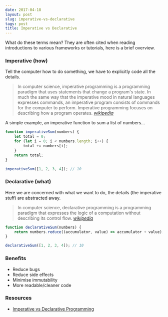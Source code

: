 ```yaml
---
date: 2017-04-18
layout: post
slug: imperative-vs-declarative
tags: post
title: Imperative vs Declarative
---
```


What do these terms mean? They are often cited when reading introductions to various frameworks or tutorials, here is a brief overview.

### Imperative (how)

Tell the computer how to do something, we have to explicitly code all the details.

> In computer science, imperative programming is a programming paradigm that uses statements that change a program's state. In much the same way that the imperative mood in natural languages expresses commands, an imperative program consists of commands for the computer to perform. Imperative programming focuses on describing how a program operates. <cite><a href="https://en.wikipedia.org/wiki/Imperative_programming">wikipedia</a></cite>

A simple example, an imperative function to sum a list of numbers...

```js
function imperativeSum(numbers) {
	let total = 0;
	for (let i = 0; i < numbers.length; i++) {
		total += numbers[i];
	}
	return total;
}

imperativeSum([1, 2, 3, 4]); // 10
```

### Declarative (what)

Here we are concerned with what we want to do, the details (the imperative stuff) are abstracted away.

> In computer science, declarative programming is a programming paradigm that expresses the logic of a computation without describing its control flow. <cite> [wikipedia](https://en.wikipedia.org/wiki/Declarative_programming)</cite>

```js
function declarativeSum(numbers) {
	return numbers.reduce((accumulator, value) => accumulator + value);
}

declarativeSum([1, 2, 3, 4]); // 10
```

### Benefits

- Reduce bugs
- Reduce side effects
- Minimise immutability
- More readable/cleaner code

### Resources

- [Imperative vs Declarative Programming](https://tylermcginnis.com/imperative-vs-declarative-programming/)
